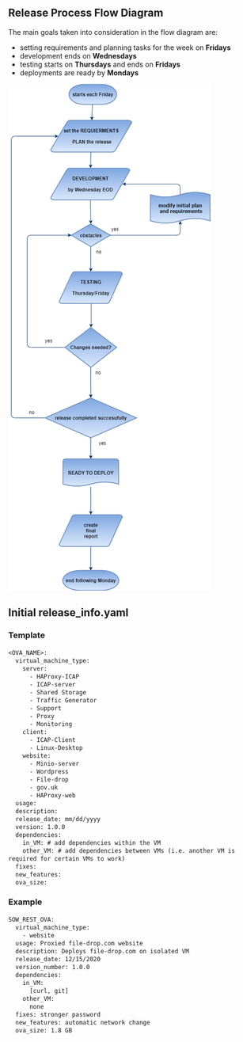 ## Release Process Flow Diagram

The main goals taken into consideration in the flow diagram are:

- setting requirements and planning tasks for the week on **Fridays**
- development ends on **Wednesdays**
- testing starts on **Thursdays** and ends on **Fridays**
- deployments are ready by **Mondays**

![release_process_v1](img/ReleaseFlow.png)

## Initial release_info.yaml 

### Template
```
<OVA_NAME>:
  virtual_machine_type:
    server:
      - HAProxy-ICAP
      - ICAP-server
      - Shared Storage
      - Traffic Generator
      - Support
      - Proxy
      - Monitoring
    client:
      - ICAP-Client
      - Linux-Desktop
    website:
      - Minio-server
      - Wordpress
      - File-drop
      - gov.uk
      - HAProxy-web
  usage:
  description:
  release_date: mm/dd/yyyy
  version: 1.0.0
  dependencies:
    in_VM: # add dependencies within the VM
    other_VM: # add dependencies between VMs (i.e. another VM is required for certain VMs to work)
  fixes:
  new_features:
  ova_size:

```

### Example

```
SOW_REST_OVA:
  virtual_machine_type:
    - website
  usage: Proxied file-drop.com website
  description: Deploys file-drop.com on isolated VM
  release_date: 12/15/2020
  version_number: 1.0.0
  dependencies:
    in_VM:
      [curl, git]
    other_VM:
      none
  fixes: stronger password
  new_features: automatic network change
  ova_size: 1.8 GB
```